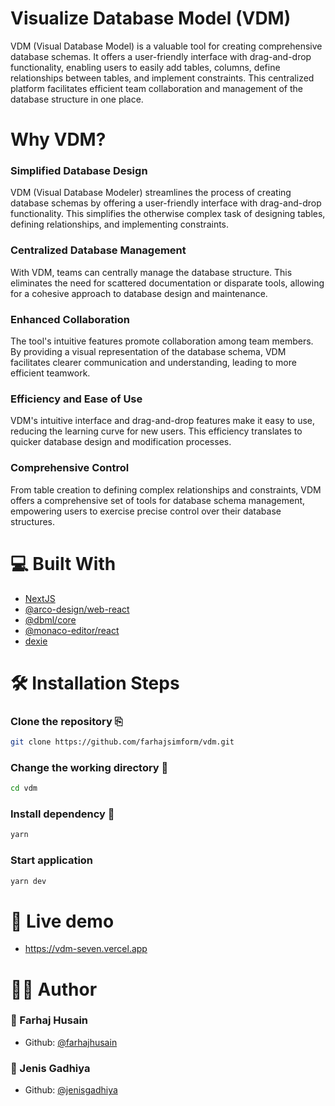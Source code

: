 
# Visualize Database Model (VDM)

VDM (Visual Database Model) is a valuable tool for creating comprehensive database schemas. It offers a user-friendly interface with drag-and-drop functionality, enabling users to easily add tables, columns, define relationships between tables, and implement constraints. This centralized platform facilitates efficient team collaboration and management of the database structure in one place.

# Why VDM?
### Simplified Database Design
VDM (Visual Database Modeler) streamlines the process of creating database schemas by offering a user-friendly interface with drag-and-drop functionality. This simplifies the otherwise complex task of designing tables, defining relationships, and implementing constraints.

### Centralized Database Management
With VDM, teams can centrally manage the database structure. This eliminates the need for scattered documentation or disparate tools, allowing for a cohesive approach to database design and maintenance.

### Enhanced Collaboration
The tool's intuitive features promote collaboration among team members. By providing a visual representation of the database schema, VDM facilitates clearer communication and understanding, leading to more efficient teamwork.

### Efficiency and Ease of Use
VDM's intuitive interface and drag-and-drop features make it easy to use, reducing the learning curve for new users. This efficiency translates to quicker database design and modification processes.

### Comprehensive Control
From table creation to defining complex relationships and constraints, VDM offers a comprehensive set of tools for database schema management, empowering users to exercise precise control over their database structures.

# 💻 Built With  
- [NextJS](https://nextjs.org/)
- [@arco-design/web-react](https://arco.design/react/en-US/docs/start)
- [@dbml/core](https://dbml.dbdiagram.io/home/)
- [@monaco-editor/react](https://www.npmjs.com/package/@monaco-editor/react#documentation)
- [dexie](https://dexie.org/)

# 🛠️ Installation Steps

### Clone the repository ⎘
```bash
git clone https://github.com/farhajsimform/vdm.git

```

### Change the working directory 📂
```bash
cd vdm
```

### Install dependency 🚚
```bash
yarn
```

### Start application
```bash
yarn dev
```

# 🚀 Live demo

- https://vdm-seven.vercel.app


# 👨‍💻 Author
### 👤 Farhaj Husain
- Github: [@farhajhusain](https://github.com/farhajsimform)
### 👤 Jenis Gadhiya
- Github: [@jenisgadhiya](https://github.com/jenisgadhiya910) 